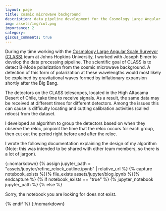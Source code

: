 ```yaml
---
layout: page
title: cosmic microwave background
description: data pipeline development for the Cosmology Large Angular Scale Surveyor (CLASS)
img: assets/img/cut.png
importance: 2
category:
giscus_comments: true
---
```


During my time working with the [Cosmology Large Angular Scale Surveyor (CLASS)](https://sites.krieger.jhu.edu/class/) team at Johns Hopkins University, I worked with Joseph Eimer to develop the data processing pipeline. The scientific goal of CLASS is to detect B-Mode polarization from the cosmic microwave background. A detection of this form of polarization at these wavelengths would most likely be explained by gravitational waves formed by inflationary expansion shortly after the Big Bang.

The detectors on the CLASS telescopes, located in the High Altacama Desert of Chile, take time to receive signals. As a result, the same data may be received at different times for different detectors. Among the issues this can cause is difficulty locating and cutting calibration activities (called relocs) from the dataset.

I developed an algorithm to group the detectors based on when they observe the reloc, pinpoint the time that the reloc occurs for each group, then cut out the period right before and after the reloc.

I wrote the following documentation explaining the design of my algorithm (Note: this was intended to be shared with other team members, so there is a lot of jargon).

{::nomarkdown}
{% assign jupyter_path = "assets/jupyter/refine_relock_outline.ipynb" | relative_url %}
{% capture notebook_exists %}{% file_exists assets/jupyter/blog.ipynb %}{% endcapture %}
{% if notebook_exists == "true" %}
    {% jupyter_notebook jupyter_path %}
{% else %}
    <p>Sorry, the notebook you are looking for does not exist.</p>
{% endif %}
{:/nomarkdown}
